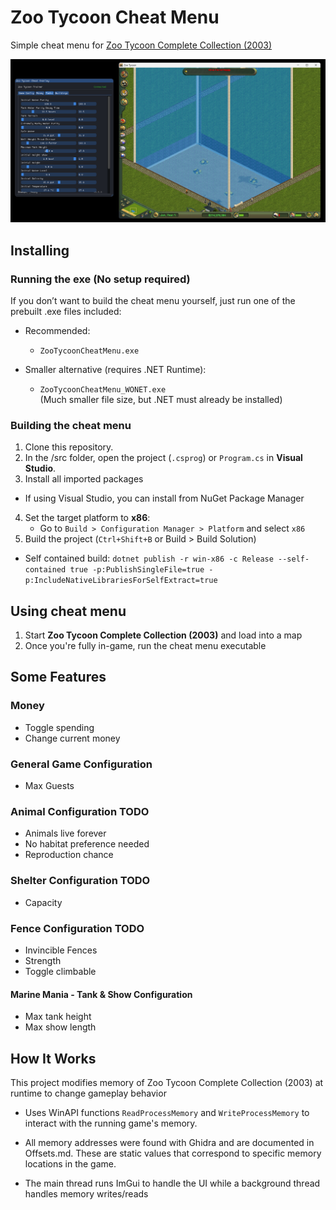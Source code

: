 # Zoo Tycoon Cheat Menu

Simple cheat menu for [Zoo Tycoon Complete Collection (2003)](https://github.com/JahsiasWhite/ZooTycoonCompleteCollection-NOCD)

![Cheat Menu Example](assets/example.png)

## Installing

### Running the exe (No setup required)

If you don’t want to build the cheat menu yourself, just run one of the prebuilt .exe files included:

- Recommended:

  - `ZooTycoonCheatMenu.exe`</br>

- Smaller alternative (requires .NET Runtime):

  - `ZooTycoonCheatMenu_WONET.exe`</br>
    (Much smaller file size, but .NET must already be installed)

### Building the cheat menu

1. Clone this repository.
2. In the /src folder, open the project (`.csprog`) or `Program.cs` in **Visual Studio**.
3. Install all imported packages

- If using Visual Studio, you can install from NuGet Package Manager

4. Set the target platform to **x86**:
   - Go to `Build > Configuration Manager > Platform` and select `x86`
5. Build the project (`Ctrl+Shift+B` or Build > Build Solution)

- Self contained build: `dotnet publish -r win-x86 -c Release --self-contained true -p:PublishSingleFile=true -p:IncludeNativeLibrariesForSelfExtract=true`

## Using cheat menu

1. Start **Zoo Tycoon Complete Collection (2003)** and load into a map
2. Once you're fully in-game, run the cheat menu executable

## Some Features

### Money

- Toggle spending
- Change current money

### General Game Configuration

- Max Guests

### Animal Configuration TODO

- Animals live forever
- No habitat preference needed
- Reproduction chance

### Shelter Configuration TODO

- Capacity

### Fence Configuration TODO

- Invincible Fences
- Strength
- Toggle climbable

#### Marine Mania - Tank & Show Configuration

- Max tank height
- Max show length

## How It Works

This project modifies memory of Zoo Tycoon Complete Collection (2003) at runtime to change gameplay behavior

- Uses WinAPI functions `ReadProcessMemory` and `WriteProcessMemory` to interact with the running game's memory.

- All memory addresses were found with Ghidra and are documented in Offsets.md. These are static values that correspond to specific memory locations in the game.

- The main thread runs ImGui to handle the UI while a background thread handles memory writes/reads
